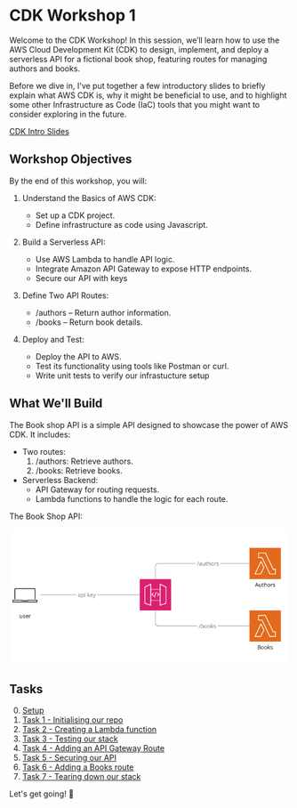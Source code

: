 # CDK Workshop 1
Welcome to the CDK Workshop! In this session, we’ll learn how to use the AWS Cloud Development Kit (CDK) to design, implement, and deploy a serverless API for a fictional book shop, featuring routes for managing authors and books.

Before we dive in, I've put together a few introductory slides to briefly explain what AWS CDK is, why it might be beneficial to use, and to highlight some other Infrastructure as Code (IaC) tools that you might want to consider exploring in the future.

[CDK Intro Slides](./images/cdk_intro.pdf)

## Workshop Objectives
By the end of this workshop, you will:

1) Understand the Basics of AWS CDK:

    * Set up a CDK project.
    * Define infrastructure as code using Javascript.

2) Build a Serverless API:

    * Use AWS Lambda to handle API logic.
    * Integrate Amazon API Gateway to expose HTTP endpoints.
    * Secure our API with keys

3) Define Two API Routes:

    * /authors – Return author information.
    * /books – Return book details.

4) Deploy and Test:

    * Deploy the API to AWS.
    * Test its functionality using tools like Postman or curl.
    * Write unit tests to verify our infrastucture setup

## What We'll Build
The Book shop API is a simple API designed to showcase the power of AWS CDK. It includes:

* Two routes:
  1. /authors: Retrieve authors.
  2. /books: Retrieve books.
* Serverless Backend:
  * API Gateway for routing requests.
  * Lambda functions to handle the logic for each route.

The Book Shop API:


![Book shop API diagram](./images/bookshop-api.png)

## Tasks
0. [Setup](./tasks/000-setup.md)
1. [Task 1 - Initialising our repo](./tasks/001-task-1.md)
2. [Task 2 - Creating a Lambda function](./tasks/002-task-2.md)
3. [Task 3 - Testing our stack](./tasks/003-task-3.md)
4. [Task 4 - Adding an API Gateway Route](./tasks/004-task-4.md)
5. [Task 5 - Securing our API](./tasks/005-task-5.md)
6. [Task 6 - Adding a Books route](./tasks/006-task-6.md)
7. [Task 7 - Tearing down our stack](./tasks/007-task-7.md)

Let's get going! 🚀
